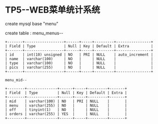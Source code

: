 TP5--WEB菜单统计系统
============

create mysql base "menu"

create table :
    menu_menus--
    
    +-------+------------------+------+-----+---------+----------------+
    | Field | Type             | Null | Key | Default | Extra          |
    +-------+------------------+------+-----+---------+----------------+
    | id    | int(10) unsigned | NO   | PRI | NULL    | auto_increment |
    | name  | varchar(100)     | NO   |     | NULL    |                |
    | type  | varchar(100)     | NO   |     | NULL    |                |
    | pics  | varchar(255)     | NO   |     | NULL    |                |
    +-------+------------------+------+-----+---------+----------------+
    
    menu_mid--
    
    +--------+--------------+------+-----+---------+-------+
    | Field  | Type         | Null | Key | Default | Extra |
    +--------+--------------+------+-----+---------+-------+
    | mid    | varchar(100) | NO   | PRI | NULL    |       |
    | menu   | varchar(255) | NO   |     | NULL    |       |
    | off    | tinyint(1)   | NO   |     | NULL    |       |
    | orders | varchar(255) | YES  |     | NULL    |       |
    +--------+--------------+------+-----+---------+-------+
